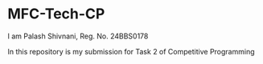 # MFC-Tech-CP
I am Palash Shivnani, Reg. No. 24BBS0178

In this repository is my submission for Task 2 of Competitive Programming

